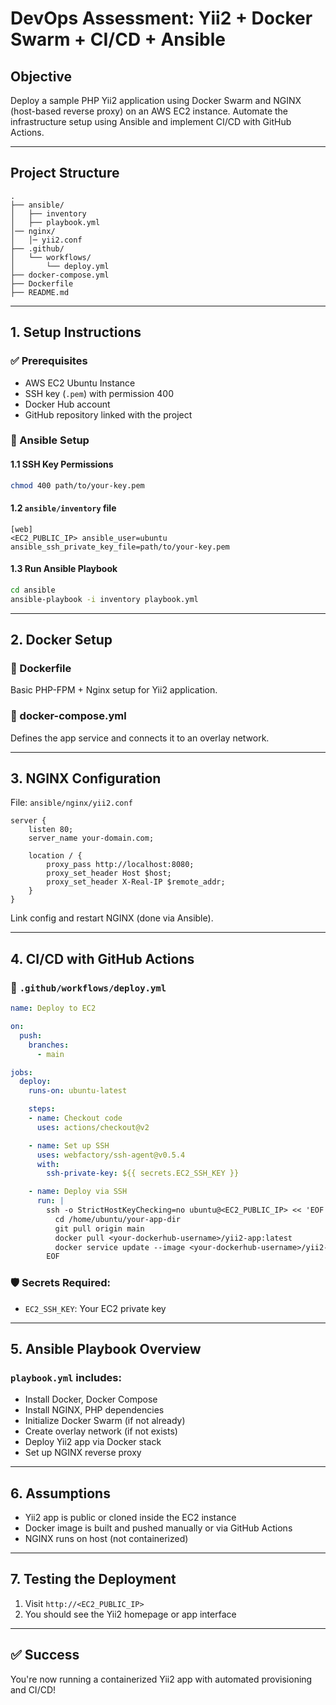 # DevOps Assessment: Yii2 + Docker Swarm + CI/CD + Ansible

## Objective

Deploy a sample PHP Yii2 application using Docker Swarm and NGINX (host-based reverse proxy) on an AWS EC2 instance. Automate the infrastructure setup using Ansible and implement CI/CD with GitHub Actions.

---

## Project Structure

```
.
├── ansible/
│   ├── inventory
│   ├── playbook.yml
│── nginx/
│   │─ yii2.conf
├── .github/
│   └── workflows/
│       └── deploy.yml
├── docker-compose.yml
├── Dockerfile
├── README.md
```

---

## 1. Setup Instructions

### ✅ Prerequisites

* AWS EC2 Ubuntu Instance
* SSH key (`.pem`) with permission 400
* Docker Hub account
* GitHub repository linked with the project

### 🔧 Ansible Setup

#### 1.1 SSH Key Permissions

```bash
chmod 400 path/to/your-key.pem
```

#### 1.2 `ansible/inventory` file

```
[web]
<EC2_PUBLIC_IP> ansible_user=ubuntu ansible_ssh_private_key_file=path/to/your-key.pem
```

#### 1.3 Run Ansible Playbook

```bash
cd ansible
ansible-playbook -i inventory playbook.yml
```

---

## 2. Docker Setup

### 🔨 Dockerfile

Basic PHP-FPM + Nginx setup for Yii2 application.

### 🐳 docker-compose.yml

Defines the app service and connects it to an overlay network.

---

## 3. NGINX Configuration

File: `ansible/nginx/yii2.conf`

```nginx
server {
    listen 80;
    server_name your-domain.com;

    location / {
        proxy_pass http://localhost:8080;
        proxy_set_header Host $host;
        proxy_set_header X-Real-IP $remote_addr;
    }
}
```

Link config and restart NGINX (done via Ansible).

---

## 4. CI/CD with GitHub Actions

### 🔁 `.github/workflows/deploy.yml`

```yaml
name: Deploy to EC2

on:
  push:
    branches:
      - main

jobs:
  deploy:
    runs-on: ubuntu-latest

    steps:
    - name: Checkout code
      uses: actions/checkout@v2

    - name: Set up SSH
      uses: webfactory/ssh-agent@v0.5.4
      with:
        ssh-private-key: ${{ secrets.EC2_SSH_KEY }}

    - name: Deploy via SSH
      run: |
        ssh -o StrictHostKeyChecking=no ubuntu@<EC2_PUBLIC_IP> << 'EOF'
          cd /home/ubuntu/your-app-dir
          git pull origin main
          docker pull <your-dockerhub-username>/yii2-app:latest
          docker service update --image <your-dockerhub-username>/yii2-app:latest yii2_service
        EOF
```

### 🛡 Secrets Required:

* `EC2_SSH_KEY`: Your EC2 private key

---

## 5. Ansible Playbook Overview

### `playbook.yml` includes:

* Install Docker, Docker Compose
* Install NGINX, PHP dependencies
* Initialize Docker Swarm (if not already)
* Create overlay network (if not exists)
* Deploy Yii2 app via Docker stack
* Set up NGINX reverse proxy

---

## 6. Assumptions

* Yii2 app is public or cloned inside the EC2 instance
* Docker image is built and pushed manually or via GitHub Actions
* NGINX runs on host (not containerized)

---

## 7. Testing the Deployment

1. Visit `http://<EC2_PUBLIC_IP>`
2. You should see the Yii2 homepage or app interface

---


## ✅ Success

You're now running a containerized Yii2 app with automated provisioning and CI/CD!
